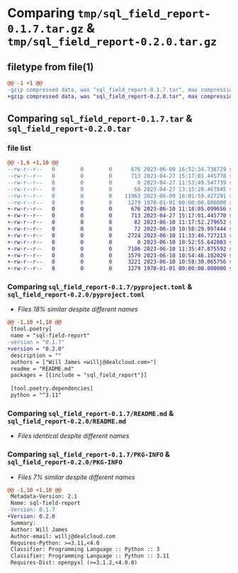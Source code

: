 # Comparing `tmp/sql_field_report-0.1.7.tar.gz` & `tmp/sql_field_report-0.2.0.tar.gz`

## filetype from file(1)

```diff
@@ -1 +1 @@
-gzip compressed data, was "sql_field_report-0.1.7.tar", max compression
+gzip compressed data, was "sql_field_report-0.2.0.tar", max compression
```

## Comparing `sql_field_report-0.1.7.tar` & `sql_field_report-0.2.0.tar`

### file list

```diff
@@ -1,6 +1,10 @@
--rw-r--r--   0        0        0      676 2023-06-09 16:52:34.738729 sql_field_report-0.1.7/pyproject.toml
--rw-r--r--   0        0        0      713 2023-04-27 15:17:01.445770 sql_field_report-0.1.7/README.md
--rw-r--r--   0        0        0        0 2023-04-27 11:53:49.547739 sql_field_report-0.1.7/sql_field_report/__init__.py
--rw-r--r--   0        0        0       68 2023-04-27 13:15:20.467845 sql_field_report-0.1.7/sql_field_report/__main__.py
--rw-r--r--   0        0        0    11963 2023-06-09 16:01:59.427291 sql_field_report-0.1.7/sql_field_report/sql_field_report.py
--rw-r--r--   0        0        0     1279 1970-01-01 00:00:00.000000 sql_field_report-0.1.7/PKG-INFO
+-rw-r--r--   0        0        0      676 2023-06-10 11:18:05.099656 sql_field_report-0.2.0/pyproject.toml
+-rw-r--r--   0        0        0      713 2023-04-27 15:17:01.445770 sql_field_report-0.2.0/README.md
+-rw-r--r--   0        0        0       82 2023-06-10 11:17:52.279652 sql_field_report-0.2.0/sql_field_report/__init__.py
+-rw-r--r--   0        0        0       72 2023-06-10 10:58:29.997444 sql_field_report-0.2.0/sql_field_report/__main__.py
+-rw-r--r--   0        0        0     2724 2023-06-10 11:33:46.727213 sql_field_report-0.2.0/sql_field_report/sql_field_report.py
+-rw-r--r--   0        0        0        0 2023-06-10 10:52:55.642003 sql_field_report-0.2.0/sql_field_report/utils/__init__.py
+-rw-r--r--   0        0        0     7106 2023-06-10 11:35:47.875592 sql_field_report-0.2.0/sql_field_report/utils/analysis.py
+-rw-r--r--   0        0        0     1579 2023-06-10 10:54:46.102029 sql_field_report-0.2.0/sql_field_report/utils/databases.py
+-rw-r--r--   0        0        0     3221 2023-06-10 10:58:30.065756 sql_field_report-0.2.0/sql_field_report/utils/excel.py
+-rw-r--r--   0        0        0     1279 1970-01-01 00:00:00.000000 sql_field_report-0.2.0/PKG-INFO
```

### Comparing `sql_field_report-0.1.7/pyproject.toml` & `sql_field_report-0.2.0/pyproject.toml`

 * *Files 18% similar despite different names*

```diff
@@ -1,10 +1,10 @@
 [tool.poetry]
 name = "sql-field-report"
-version = "0.1.7"
+version = "0.2.0"
 description = ""
 authors = ["Will James <willj@dealcloud.com>"]
 readme = "README.md"
 packages = [{include = "sql_field_report"}]
 
 [tool.poetry.dependencies]
 python = "^3.11"
```

### Comparing `sql_field_report-0.1.7/README.md` & `sql_field_report-0.2.0/README.md`

 * *Files identical despite different names*

### Comparing `sql_field_report-0.1.7/PKG-INFO` & `sql_field_report-0.2.0/PKG-INFO`

 * *Files 7% similar despite different names*

```diff
@@ -1,10 +1,10 @@
 Metadata-Version: 2.1
 Name: sql-field-report
-Version: 0.1.7
+Version: 0.2.0
 Summary: 
 Author: Will James
 Author-email: willj@dealcloud.com
 Requires-Python: >=3.11,<4.0
 Classifier: Programming Language :: Python :: 3
 Classifier: Programming Language :: Python :: 3.11
 Requires-Dist: openpyxl (>=3.1.2,<4.0.0)
```

